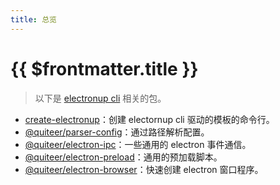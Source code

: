 ```yaml
---
title: 总览
---
```


# {{ $frontmatter.title }}

> 以下是 [electronup cli](https://github.com/QuiteerJs/electronup) 相关的包。

- [create-electronup](https://github.com/QuiteerJs/electronup/tree/main/packages/create-electronup)：创建 electornup cli 驱动的模板的命令行。
- [@quiteer/parser-config](https://github.com/QuiteerJs/parser-config)：通过路径解析配置。
- [@quiteer/electron-ipc](https://github.com/QuiteerJs/electron-modules/tree/main/packages/ipc)：一些通用的 electron 事件通信。
- [@quiteer/electron-preload](https://github.com/QuiteerJs/electron-modules/tree/main/packages/preload)：通用的预加载脚本。
- [@quiteer/electron-browser](https://github.com/QuiteerJs/electron-modules/tree/main/packages/browser)：快速创建 electron 窗口程序。
